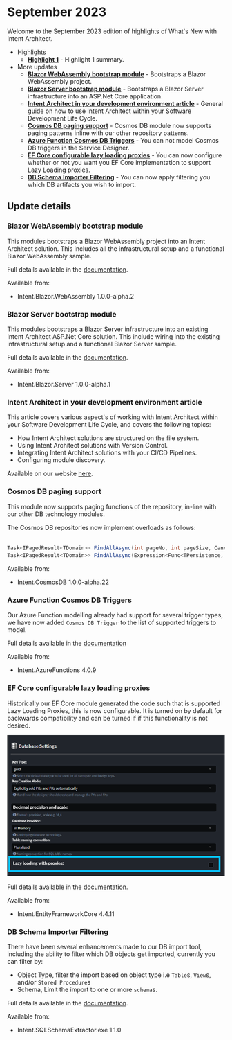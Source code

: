 # September 2023

Welcome to the September 2023 edition of highlights of What's New with Intent Architect.

- Highlights
  - **[Highlight 1](#highlight-1)** - Highlight 1 summary.
- More updates
  - **[Blazor WebAssembly bootstrap module](#blazor-webassembly-bootstrap-module)** - Bootstraps a Blazor WebAssembly project.
  - **[Blazor Server bootstrap module](#blazor-server-bootstrap-module)** - Bootstraps a Blazor Server infrastructure into an ASP.Net Core application.
  - **[Intent Architect in your development environment article](#intent-architect-in-your-development-environment-article)** - General guide on how to use Intent Architect within your Software Development Life Cycle.
  - **[Cosmos DB paging support](#cosmos-db-paging-support)** - Cosmos DB module now supports paging patterns inline with our other repository patterns.
  - **[Azure Function Cosmos DB Triggers](#azure-function-cosmos-db-triggers)** - You can not model Cosmos DB triggers in the Service Designer.
  - **[EF Core configurable lazy loading proxies](#ef-core-configurable-lazy-loading-proxies)** - You can now configure whether or not you want you EF Core implementation to support Lazy Loading proxies.
  - **[DB Schema Importer Filtering](#db-schema-importer-filtering)** - You can now apply filtering you which DB artifacts you wish to import.

## Update details

### Blazor WebAssembly bootstrap module

This modules bootstraps a Blazor WebAssembly project into an Intent Architect solution. This includes all the infrastructural setup and a functional Blazor WebAssembly sample.

Full details available in the [documentation](https://github.com/IntentArchitect/Intent.Modules.NET/blob/development/Modules/Intent.Modules.Blazor.WebAssembly/README.md).

Available from:

- Intent.Blazor.WebAssembly 1.0.0-alpha.2

### Blazor Server bootstrap module

This modules bootstraps a Blazor Server infrastructure into an existing Intent Architect ASP.Net Core solution. This include wiring into the existing infrastructural setup and a functional Blazor Server sample.

Full details available in the [documentation](https://github.com/IntentArchitect/Intent.Modules.NET/blob/development/Modules/Intent.Modules.Blazor.Server/README.md).

Available from:

- Intent.Blazor.Server 1.0.0-alpha.1

### Intent Architect in your development environment article

This article covers various aspect's of working with Intent Architect within your Software Development Life Cycle, and covers the following topics:

- How Intent Architect solutions are structured on the file system.
- Using Intent Architect solutions with Version Control.
- Integrating Intent Architect solutions with your CI/CD Pipelines.
- Configuring module discovery.

Available on our website [here](https://docs.intentarchitect.com/articles/application-development/development-environment/intent-in-the-development-environment.html).

### Cosmos DB paging support

This module now supports paging functions of the repository, in-line with our other DB technology modules.

The Cosmos DB repositories now implement overloads as follows:

```csharp

Task<IPagedResult<TDomain>> FindAllAsync(int pageNo, int pageSize, CancellationToken cancellationToken = default);
Task<IPagedResult<TDomain>> FindAllAsync(Expression<Func<TPersistence, bool>> filterExpression, int pageNo, int pageSize, CancellationToken cancellationToken = default);

```

Available from:

- Intent.CosmosDB 1.0.0-alpha.22

### Azure Function Cosmos DB Triggers

Our Azure Function modelling already had support for several trigger types, we have now added `Cosmos DB Trigger` to the list of supported triggers to model.

Full details available in the [documentation](https://github.com/IntentArchitect/Intent.Modules.NET/blob/development/Modules/Intent.Modules.AzureFunctions/README.md#cosmos-db-triggers)

Available from:

- Intent.AzureFunctions 4.0.9

### EF Core configurable lazy loading proxies

Historically our EF Core module generated the code such that is supported Lazy Loading Proxies, this is now configurable. It is turned on by default for backwards compatibility and can be turned if if this functionality is not desired.

![Lazy Loading Settings](./images/lazy-loading-proxies-setting.png)

Full details available in the [documentation](https://github.com/IntentArchitect/Intent.Modules.NET/blob/development/Modules/Intent.Modules.EntityFrameworkCore/README.md#database-settings---lazy-loading-with-proxies).

Available from:

- Intent.EntityFrameworkCore 4.4.11

### DB Schema Importer Filtering

There have been several enhancements made to our DB import tool, including the ability to filter which DB objects get imported, currently you can filter by:

- Object Type, filter the import based on object type i.e `Table`s, `View`s, and/or `Stored Procedure`s
- Schema, Limit the import to one or more `schema`s.

Full details available in the [documentation](https://github.com/IntentArchitect/Intent.SqlSchemaExtractor/blob/master/README.md#run-the-tool).

Available from:

- Intent.SQLSchemaExtractor.exe 1.1.0
